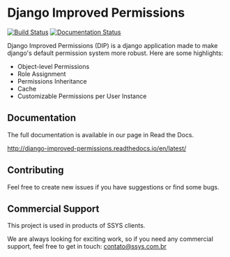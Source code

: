 # Django Improved Permissions

[![Build Status](https://travis-ci.org/gabrielbiasi/django-improved-permissions.svg?branch=master)](https://travis-ci.org/gabrielbiasi/django-improved-permissions)
[![Documentation Status](https://readthedocs.org/projects/django-improved-permissions/badge/?version=latest)](http://django-improved-permissions.readthedocs.io/en/latest/?badge=latest)

Django Improved Permissions (DIP) is a django application made to make django's default permission system more robust. Here are some highlights:

* Object-level Permissions
* Role Assignment
* Permissions Inheritance
* Cache
* Customizable Permissions per User Instance

## Documentation

The full documentation is available in our page in Read the Docs.

http://django-improved-permissions.readthedocs.io/en/latest/

## Contributing

Feel free to create new issues if you have suggestions or find some bugs.

## Commercial Support

This project is used in products of SSYS clients.

We are always looking for exciting work, so if you need any commercial support, feel free to get in touch: contato@ssys.com.br
